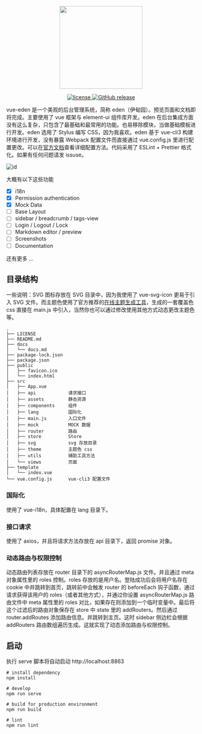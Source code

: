 <p align="center">
  <img width="220" src="https://i.loli.net/2018/05/21/5b02ebd9efd46.png">
</p>

<p align="center">
  <a href="https://github.com/Sakuyakun/vue-eden/blob/master/LICENSE">
    <img src="https://img.shields.io/github/license/Sakuyakun/vue-eden.svg?style=flat-square" alt="license">
  </a>
  <a href="https://travis-ci.org/Sakuyakun/vue-eden">
    <img src="https://img.shields.io/travis/Sakuyakun/vue-eden.svg?style=flat-square" alt="GitHub release">
  </a>
</p>

vue-eden 是一个美观的后台管理系统，简称 eden（伊甸园）。预览页面和文档即将完成。主要使用了 vue 框架与 element-ui 组件库开发。eden 在后台集成方面没有这么复杂，只包含了最基础和最常用的功能。也易移除模块，当做基础模板进行开发。eden 选用了 Stylus 编写 CSS，因为我喜欢。eden 基于 vue-cli3 构建环境进行开发，没有暴露 Webpack 配置文件而直接通过 vue.config.js 里进行配置更改。可以在[官方文档](https://github.com/vuejs/vue-docs-zh-cn/tree/master/vue-cli)查看详细配置方法。代码采用了 ESLint + Prettier 格式化。如果有任何问题请发 issuse。

![id](https://i.loli.net/2018/05/19/5aff9f7bdb36f.png)

大概有以下这些功能

- [x] i18n
- [x] Permission authentication
- [x] Mock Data
- [ ] Base Layout
- [ ] sidebar / breadcrumb / tags-view
- [ ] Login / Logout / Lock
- [ ] Markdown editor / preview
- [ ] Screenshots
- [ ] Documentation

还有更多 ...

## 目录结构

一些说明：SVG 图标存放在 SVG 目录中，因为我使用了 vue-svg-icon 更易于引入 SVG 文件。而主题色使用了官方推荐的[在线主题生成工具](https://elementui.github.io/theme-chalk-preview)，生成的一套覆盖色 css 直接在 main.js 中引入，当然你也可以通过修改使用其他方式动态更改主题色等。

```
.
├── LICENSE
├── README.md
├── docs
│   └── docs.md
├── package-lock.json
├── package.json
├── public
│   ├── favicon.ico
│   └── index.html
├── src
│   ├── App.vue         
│   ├── api            请求接口
│   ├── assets         静态资源
│   ├── components     组件
│   ├── lang           国际化
│   ├── main.js        入口文件
│   ├── mock           MOCK 数据
│   ├── router         路由
│   ├── store          Store
│   ├── svg            svg 存放目录
│   ├── theme          主题色 css
│   ├── utils          辅助工具方法
│   └── views          页面
├── template
│   └── index.vue
└── vue.config.js      vue-cli3 配置文件
```

### 国际化

使用了 vue-i18n，具体配置在 lang 目录下。

### 接口请求

使用了 axios，并且将请求方法存放在 api 目录下，返回 promise 对象。

### 动态路由与权限控制

动态路由列表存放在 router 目录下的 asyncRouterMap.js 文件。并且通过 meta 对象属性里的 roles 控制。roles 存放的是用户名。登陆成功后会将用户名存在 cookie 中并跳转到首页，跳转前中会触发 router 的 beforeEach 钩子函数，通过请求获得该用户的 roles（或者其他方式），并通过你设置 asyncRouterMap.js 路由文件中 meta 属性里的 roles 对比，如果存在则添加到一个临时变量中。最后将这个过滤后的路由对象保存在 store 中 state 里的 addRouters。然后通过 router.addRoutes 添加路由信息。并跳转到主页。这时 sidebar 侧边栏会根据 addRouters 路由数组遍历生成。这就实现了动态添加路由与权限控制。


## 启动

执行 serve 脚本将自动启动 http://localhost:8863

```
# install dependency
npm install

# develop
npm run serve 

# build for production environment
npm run build

# lint
npm run lint
```
